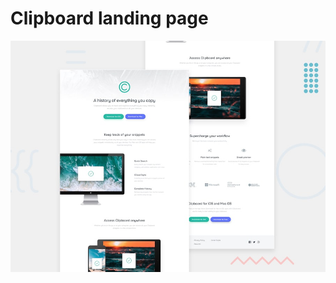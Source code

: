 # Clipboard landing page

![Design preview for the Clipboard landing page](./design/desktop-preview.jpg)